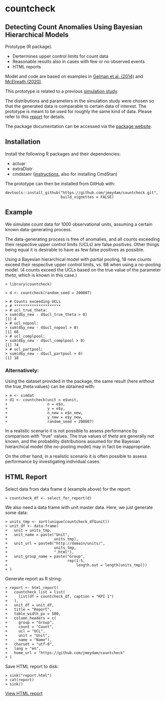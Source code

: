 # countcheck

## Detecting Count Anomalies Using Bayesian Hierarchical Models

Prototype (R package).

* Dertermines upper control limits for count data
* Reasonable results also in cases with few or no observed events
* HTML reports

Model and code are based on examples in 
[Gelman et al. (2014)](https://www.stat.columbia.edu/~gelman/book/) and
[McElreath (2020)](https://xcelab.net/rm/statistical-rethinking/).

This prototype is related to a previous 
[simulation study](https://jmeydam.github.io/count-anomalies/simulation_study.html).

The distributions and parameters in the simulation study were chosen
so that the generated data is comparable to certain data of interest.
The prototype is meant to be used for roughly the same kind of data. 
Please refer to this
[report](https://jmeydam.github.io/count-anomalies/simulation_study.html) 
for details.

The package documentation can be accessed via the 
[package website](https://jmeydam.github.io/countcheck/).

## Installation

Install the following R packages and their dependencies:

* actuar
* extraDistr
* cmdstanr ([instructions](https://mc-stan.org/cmdstanr/articles/cmdstanr.html), also for installing CmdStan)


The prototype can then be installed from GitHub with:
```
devtools::install_github("https://github.com/jmeydam/countcheck.git", 
                         build_vignettes = FALSE)
```

## Example

We simulate count data for 1000 observational units, assuming a certain known
data-generating process.

The data-generating process is free of anomalies, and all counts exceeding 
their respective upper control limits (UCLs) are false positives. Other things 
being equal it is desirable to have as few false positives as possible.

Using a Bayesian hierarchical model with partial pooling, 18 new counts exceed
their respective upper control limits, vs. 68 when using a no-pooling 
model. (4 counts exceed the UCLs based on the true value of the parameter 
_theta_, which is known in this case.)

```
> library(countcheck)

> d <- countcheck(random_seed = 200807)

> # Counts exceeding UCLs
> # *********************
> # ucl_true_theta:
> sum(d$y_new - d$ucl_true_theta > 0)
[1] 4
> # ucl_nopool:
> sum(d$y_new - d$ucl_nopool > 0)
[1] 68
> # ucl_complpool:
> sum(d$y_new - d$ucl_complpool > 0)
[1] 74
> # ucl_partpool:
> sum(d$y_new - d$ucl_partpool > 0)
[1] 18
```

### Alternatively:

Using the dataset provided in the package, the same result (here without the 
true_theta values) can be obtained with:

```
> e <- simdat
> d1 <- countcheck(unit = e$unit,
+                  n = e$n,
+                  y = e$y,
+                  n_new = e$n_new,
+                  y_new = e$y_new,
+                  random_seed = 200807)
```

In a realistic scenario it is not possible to assess performance by
comparison with "true" values. The true values of _theta_ are generally 
not known, and the probability distributions assumed for the Bayesian 
hierarchical model (the no-pooling model) may in fact be inappropriate.

On the other hand, in a realistic scenario it is often possible to assess 
performance by investigating individual cases.

## HTML Report

Select data from data frame d (example above) for the report:

```
> countcheck_df <- select_for_report(d)
```

We also need a data frame with unit master data.
Here, we just generate some data:

```
> units_tmp <- sort(unique(countcheck_df$unit))
> unit_df <- data.frame(
+   unit = units_tmp,
+   unit_name = paste("Unit",
+                     units_tmp),
+   unit_url = paste0("http://domain/units/",
+                     units_tmp,
+                     ".html"),
+   unit_group_name = paste("Group",
+                           rep(1:5,
+                               length.out = length(units_tmp)))
+ )
```

Generate report as R string:

```
> report <- html_report(
+   countcheck_list = list(
+     list(df = countcheck_df, caption = "KPI 1")
+   ),
+   unit_df = unit_df,
+   title = "Report",
+   table_width_px = 500,
+   column_headers = c(
+     group = "Group",
+     count = "Count",
+     ucl = "UCL",
+     unit = "Unit",
+     name = "Name"),
+   charset = "utf-8",
+   lang = "en",
+   home_url = "https://github.com/jmeydam/countcheck"
+ )
```

Save HTML report to disk:

```
> sink("report.html")
> cat(report)
> sink()
```

[View HTML report](https://jmeydam.github.io/countcheck/report.html)

<br/>
